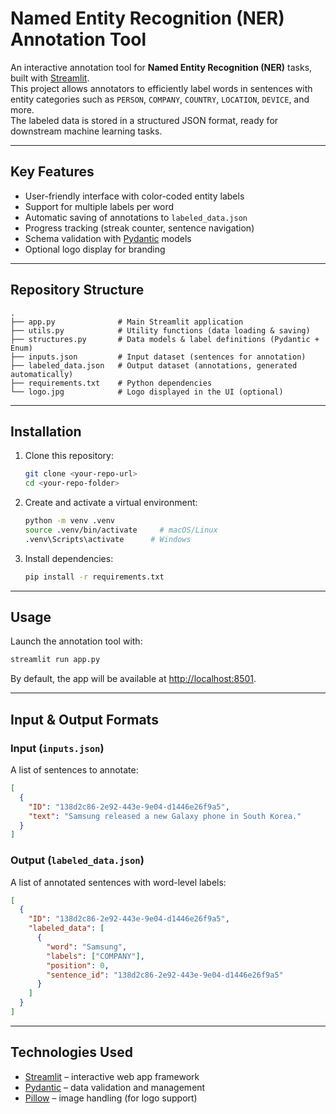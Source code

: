 # Named Entity Recognition (NER) Annotation Tool

An interactive annotation tool for **Named Entity Recognition (NER)** tasks, built with [Streamlit](https://streamlit.io/).  
This project allows annotators to efficiently label words in sentences with entity categories such as `PERSON`, `COMPANY`, `COUNTRY`, `LOCATION`, `DEVICE`, and more.  
The labeled data is stored in a structured JSON format, ready for downstream machine learning tasks.

---

## Key Features

- User-friendly interface with color-coded entity labels  
- Support for multiple labels per word  
- Automatic saving of annotations to `labeled_data.json`  
- Progress tracking (streak counter, sentence navigation)  
- Schema validation with [Pydantic](https://docs.pydantic.dev/) models  
- Optional logo display for branding  

---

## Repository Structure

```
.
├── app.py              # Main Streamlit application
├── utils.py            # Utility functions (data loading & saving)
├── structures.py       # Data models & label definitions (Pydantic + Enum)
├── inputs.json         # Input dataset (sentences for annotation)
├── labeled_data.json   # Output dataset (annotations, generated automatically)
├── requirements.txt    # Python dependencies
└── logo.jpg            # Logo displayed in the UI (optional)
```

---

## Installation

1. Clone this repository:
   ```bash
   git clone <your-repo-url>
   cd <your-repo-folder>
   ```

2. Create and activate a virtual environment:
   ```bash
   python -m venv .venv
   source .venv/bin/activate     # macOS/Linux
   .venv\Scripts\activate      # Windows
   ```

3. Install dependencies:
   ```bash
   pip install -r requirements.txt
   ```

---

## Usage

Launch the annotation tool with:

```bash
streamlit run app.py
```

By default, the app will be available at [http://localhost:8501](http://localhost:8501).

---

## Input & Output Formats

### Input (`inputs.json`)
A list of sentences to annotate:
```json
[
  {
    "ID": "138d2c86-2e92-443e-9e04-d1446e26f9a5",
    "text": "Samsung released a new Galaxy phone in South Korea."
  }
]
```

### Output (`labeled_data.json`)
A list of annotated sentences with word-level labels:
```json
[
  {
    "ID": "138d2c86-2e92-443e-9e04-d1446e26f9a5",
    "labeled_data": [
      {
        "word": "Samsung",
        "labels": ["COMPANY"],
        "position": 0,
        "sentence_id": "138d2c86-2e92-443e-9e04-d1446e26f9a5"
      }
    ]
  }
]
```

---

## Technologies Used

- [Streamlit](https://streamlit.io/) – interactive web app framework  
- [Pydantic](https://docs.pydantic.dev/) – data validation and management  
- [Pillow](https://python-pillow.org/) – image handling (for logo support)  
